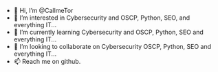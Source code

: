 - 👋 Hi, I’m @CallmeTor
- 👀 I’m interested in Cybersecurity and OSCP, Python, SEO, and everything IT...
- 🌱 I’m currently learning Cybersecurity and OSCP, Python, SEO and everything IT...
- 💞️ I’m looking to collaborate on Cybersecurity OSCP, Python, SEO and everything IT...
- 📫 Reach me on github. 

<!---
CallmeTor/CallmeTor is a ✨ special ✨ repository because its `README.md` (this file) appears on your GitHub profile.
You can click the Preview link to take a look at your changes.
--->
